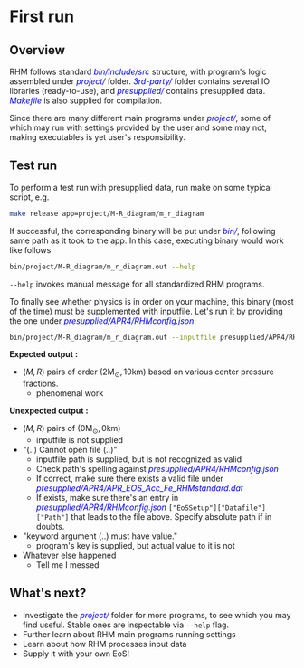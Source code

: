 # First run

## Overview

RHM follows standard <span style="color:blue">_bin/include/src_</span> structure, with program's logic assembled under <span style="color:blue">_project/_</span> folder. <span style="color:blue">_3rd-party/_</span> folder contains several IO libraries (ready-to-use), and <span style="color:blue">_presupplied/_</span> contains presupplied data. <span style="color:blue">_Makefile_</span> is also supplied for compilation.

Since there are many different main programs under <span style="color:blue">_project/_</span>, some of which may run with settings provided by the user and some may not, making executables is yet user's responsibility.

## Test run

To perform a test run with presupplied data, run make on some typical script, e.g.

```bash
make release app=project/M-R_diagram/m_r_diagram
```

If successful, the corresponding binary will be put under <span style="color:blue">_bin/_</span>, following same path as it took to the app. In this case, executing binary would work like follows

```bash
bin/project/M-R_diagram/m_r_diagram.out --help
```

`--help` invokes manual message for all standardized RHM programs.

To finally see whether physics is in order on your machine, this binary (most of the time) must be supplemented with inputfile. Let's run it by providing the one under <span style="color:blue">_presupplied/APR4/RHMconfig.json_</span>:

```bash
bin/project/M-R_diagram/m_r_diagram.out --inputfile presupplied/APR4/RHMconfig.json
```

**Expected output :**
- $(M, R)$ pairs of order $(2 \text{M}_\odot, 10 \text{km})$ based on various center pressure fractions.
    - phenomenal work

**Unexpected output :**
- $(M, R)$ pairs of $(0 \text{M}_\odot, 0 \text{km})$ 
    - inputfile is not supplied
- "(..) Cannot open file (..)"
    - inputfile path is supplied, but is not recognized as valid
    - Check path's spelling against <span style="color:blue">_presupplied/APR4/RHMconfig.json_</span>
    - If correct, make sure there exists a valid file under <span style="color:blue">_presupplied/APR4/APR\_EOS\_Acc\_Fe\_RHMstandard.dat_</span>
    - If exists, make sure there's an entry in <span style="color:blue">_presupplied/APR4/RHMconfig.json_</span> `["EoSSetup"]["Datafile"]["Path"]` that leads to the file above. Specify absolute path if in doubts.
- "keyword argument (..) must have value."
    - program's key is supplied, but actual value to it is not
- Whatever else happened
    - Tell me I messed

## What's next?

- Investigate the <span style="color:blue">_project/_</span> folder for more programs, to see which you may find useful. Stable ones are inspectable via `--help` flag.
- Further learn about RHM main programs running settings
- Learn about how RHM processes input data
- Supply it with your own EoS!